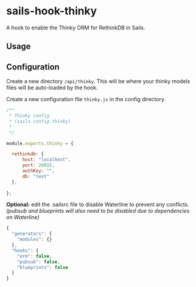 # sails-hook-thinky
A hook to enable the Thinky ORM for RethinkDB in Sails.

## Usage


## Configuration

Create a new directory `/api/thinky`. This will be where your thinky models files will be auto-loaded by the hook.

Create a new configuration file `thinky.js` in the config directory.
```javascript
/**
 * Thinky config
 * (sails.config.thinky)
 *
 */

module.exports.thinky = {

  rethinkdb: {
      host: "localhost",
      port: 28015,
      authKey: "",
      db: "test"
  },
    
};
```

**Optional:** edit the .sailsrc file to disable Waterline to prevent any conflicts. _(pubsub and blueprints will also need to be disabled due to dependencies on Waterline)_
```javascript
{
  "generators": {
    "modules": {}
  },
  "hooks": {
    "orm": false,
    "pubsub": false,
    "blueprints": false
  }
}
```
